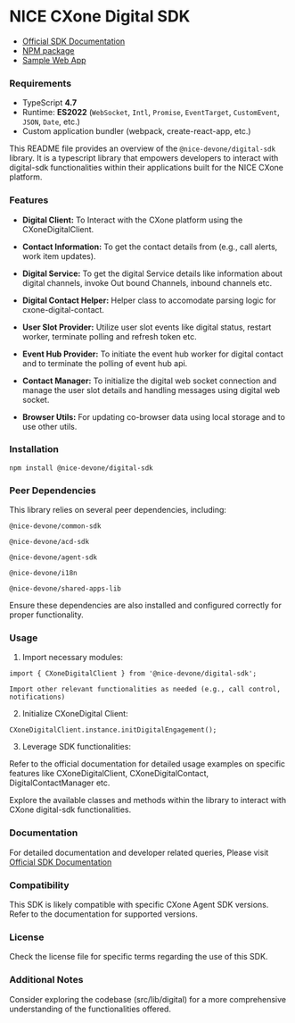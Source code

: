 # NICE CXone Digital SDK

*  [Official SDK Documentation](https://help.nice-incontact.com/content/agent/agentapplicationadministration/cxoneagent/cxasdk.htm?tocpath=Agent%20Application%20Administration%7CAgent%20Application%20Administration%7CCXone%20Agent%7C_____8)
*  [NPM package](https://www.npmjs.com/package/@nice-devone/digital-sdk)
*  [Sample Web App](https://github.com/nice-devone/nice-cxone-agent-sdk/tree/main/cxa-sdk-consumer)

### Requirements

*  TypeScript **4.7**
*  Runtime: **ES2022** (`WebSocket`, `Intl`, `Promise`, `EventTarget`, `CustomEvent`, `JSON`, `Date`, etc.)
*  Custom application bundler (webpack, create-react-app, etc.)

This README file provides an overview of the `@nice-devone/digital-sdk` library. It is a typescript library that empowers developers to interact with digital-sdk functionalities within their applications built for the NICE CXone platform.

### Features

* **Digital Client:** To Interact with the CXone platform using the CXoneDigitalClient.

* **Contact Information:** To get the contact details from  (e.g., call alerts, work item updates).

* **Digital Service:** To get the digital Service details like information about digital channels, invoke Out bound Channels, inbound channels etc.

* **Digital Contact Helper:** Helper class to accomodate parsing logic for cxone-digital-contact.

* **User Slot Provider:** Utilize user slot events like digital status, restart worker, terminate polling and refresh token etc.

* **Event Hub Provider:** To initiate the event hub worker for digital contact and to terminate the polling of event hub api.

* **Contact Manager:** To initialize the digital web socket connection and manage the user slot details and handling messages using digital web socket.

* **Browser Utils:** For updating co-browser data using local storage and to use other utils. 


### Installation
```
npm install @nice-devone/digital-sdk
```

### Peer Dependencies

This library relies on several peer dependencies, including:
```
@nice-devone/common-sdk 

@nice-devone/acd-sdk

@nice-devone/agent-sdk

@nice-devone/i18n

@nice-devone/shared-apps-lib
```
Ensure these dependencies are also installed and configured correctly for proper functionality.

### Usage

1. Import necessary modules:
```
import { CXoneDigitalClient } from '@nice-devone/digital-sdk';

Import other relevant functionalities as needed (e.g., call control, notifications)
```
2. Initialize CXoneDigital Client:
```
CXoneDigitalClient.instance.initDigitalEngagement();
```
3. Leverage SDK functionalities:

Refer to the official documentation for detailed usage examples on specific features like CXoneDigitalClient, CXoneDigitalContact, DigitalContactManager etc.

Explore the available classes and methods within the library to interact with CXone digital-sdk functionalities.

### Documentation

For detailed documentation and developer related queries, Please visit [Official SDK Documentation](https://help.nice-incontact.com/content/agent/agentapplicationadministration/cxoneagent/cxasdk.htm?tocpath=Agent%20Application%20Administration%7CAgent%20Application%20Administration%7CCXone%20Agent%7C_____8)

### Compatibility

This SDK is likely compatible with specific CXone Agent SDK versions. Refer to the documentation for supported versions.

### License

Check the license file for specific terms regarding the use of this SDK.

### Additional Notes

Consider exploring the codebase (src/lib/digital) for a more comprehensive understanding of the functionalities offered.
